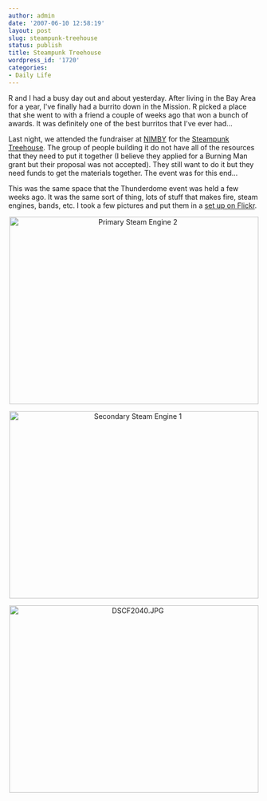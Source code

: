 ```yaml
---
author: admin
date: '2007-06-10 12:58:19'
layout: post
slug: steampunk-treehouse
status: publish
title: Steampunk Treehouse
wordpress_id: '1720'
categories:
- Daily Life
---
```

R and I had a busy day out and about yesterday. After living in the Bay Area for a year, I've finally had a burrito down in the Mission. R picked a place that she went to with a friend a couple of weeks ago that won a bunch of awards. It was definitely one of the best burritos that I've ever had...

Last night, we attended the fundraiser at <a href="http://www.nimbyspace.org/">NIMBY</a> for the <a href="http://www.steamtreehouse.com/">Steampunk Treehouse</a>. The group of people building it do not have all of the resources that they need to put it together (I believe they applied for a Burning Man grant but their proposal was not accepted). They still want to do it but they need funds to get the materials together. The event was for this end...

This was the same space that the Thunderdome event was held a few weeks ago. It was the same sort of thing, lots of stuff that makes fire, steam engines, bands, etc. I took a few pictures and put them in a <a href="http://www.flickr.com/photos/albill/sets/72157600335521580/">set up on Flickr</a>.<p align="center"><a href="http://www.flickr.com/photos/albill/539057441/" title="Photo Sharing"><img src="http://farm2.static.flickr.com/1088/539057441_d3659c43e8.jpg" width="500" height="375" alt="Primary Steam Engine 2" /></a></p><p align="center"><a href="http://www.flickr.com/photos/albill/538948868/" title="Photo Sharing"><img src="http://farm2.static.flickr.com/1408/538948868_841b5559b7.jpg" width="500" height="375" alt="Secondary Steam Engine 1" /></a></p><p align="center"><a href="http://www.flickr.com/photos/albill/538952714/" title="Photo Sharing"><img src="http://farm2.static.flickr.com/1247/538952714_1e773f14bb.jpg" width="500" height="375" alt="DSCF2040.JPG" /></a></p>
